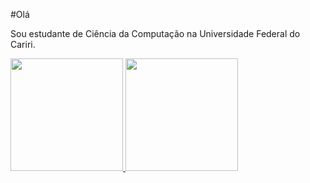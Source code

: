 #Olá

Sou estudante de Ciência da Computação na Universidade Federal do Cariri.


<div>
<a href="https://github.com/Alan-G-S-Oliveira">
<img loading="lazy" height="180em" src="https://github-readme-stats.vercel.app/api/top-langs/?username=Alan-G-S-Oliveira&layout=compact&langs_count=7&theme=dracula"/>
<img loading="lazy" height="180em" src="https://github-readme-stats.vercel.app/api?username=Alan-G-S-Oliveira&show_icons=true&theme=dracula&include_all_commits=true&count_private=true"/>
</div>
